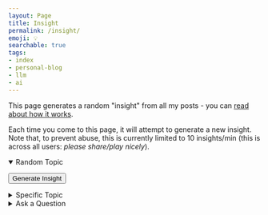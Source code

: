 ```yaml
---
layout: Page
title: Insight
permalink: /insight/
emoji: 💡
searchable: true
tags:
- index
- personal-blog
- llm
- ai
---
```

This page generates a random "insight" from all my posts - you can [read about how it works](https://www.joshbeckman.org/blog/using-an-llmand-rag-to-wring-insights-from-my-posts).

Each time you come to this page, it will attempt to generate a new insight. Note that, to prevent abuse, this is currently limited to 10 insights/min (this is across all users: _please share/play nicely_).

<div id="insight-menu">
<details name="insight-options" open>
<summary>Random Topic</summary>
<p>
<form id="insight-form-random" method="GET">
  <input type="hidden" name="topic" value="random">
  <button type="submit">Generate Insight</button>
</form>
</p>
</details>
<details name="insight-options">
<summary>Specific Topic</summary>
<p>
<form id="insight-form-topic" method="GET">
  <input type="text" name="topic" placeholder="Specify a topic...">
  <button type="submit">Generate Insight</button>
</form>
</p>
</details>
<details name="insight-options">
<summary>Ask a Question</summary>
<p>
<form id="insight-form-question" method="GET">
  <input type="text" name="question" placeholder="Your question...">
  <button type="submit">Ask</button>
</form>
</p>
</details>
</div>
<h2 id="topic"></h2>
<p id="insight-loading" style="display:none"><em>Generating insight...</em></p>
<div id="insight"></div>
<script src="/assets/js/insight.js"></script>
